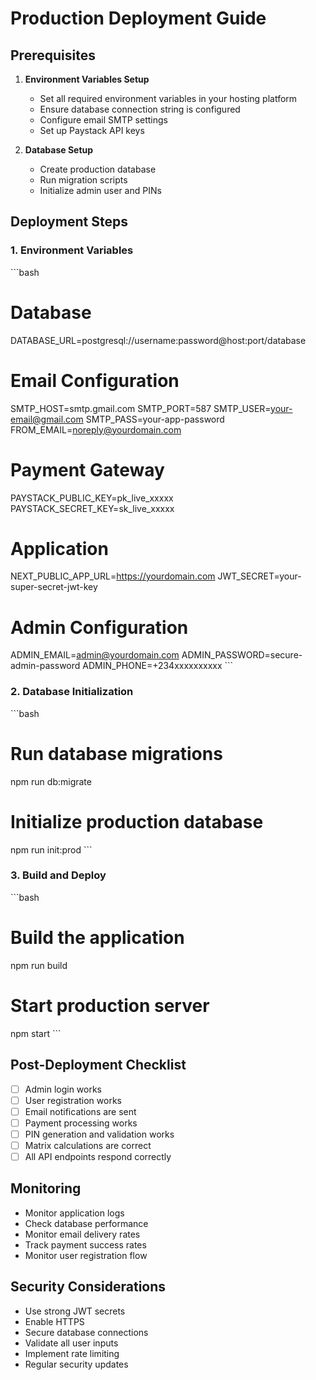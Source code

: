 # Production Deployment Guide

## Prerequisites

1. **Environment Variables Setup**
   - Set all required environment variables in your hosting platform
   - Ensure database connection string is configured
   - Configure email SMTP settings
   - Set up Paystack API keys

2. **Database Setup**
   - Create production database
   - Run migration scripts
   - Initialize admin user and PINs

## Deployment Steps

### 1. Environment Variables
\`\`\`bash
# Database
DATABASE_URL=postgresql://username:password@host:port/database

# Email Configuration
SMTP_HOST=smtp.gmail.com
SMTP_PORT=587
SMTP_USER=your-email@gmail.com
SMTP_PASS=your-app-password
FROM_EMAIL=noreply@yourdomain.com

# Payment Gateway
PAYSTACK_PUBLIC_KEY=pk_live_xxxxx
PAYSTACK_SECRET_KEY=sk_live_xxxxx

# Application
NEXT_PUBLIC_APP_URL=https://yourdomain.com
JWT_SECRET=your-super-secret-jwt-key

# Admin Configuration
ADMIN_EMAIL=admin@yourdomain.com
ADMIN_PASSWORD=secure-admin-password
ADMIN_PHONE=+234xxxxxxxxxx
\`\`\`

### 2. Database Initialization
\`\`\`bash
# Run database migrations
npm run db:migrate

# Initialize production database
npm run init:prod
\`\`\`

### 3. Build and Deploy
\`\`\`bash
# Build the application
npm run build

# Start production server
npm start
\`\`\`

## Post-Deployment Checklist

- [ ] Admin login works
- [ ] User registration works
- [ ] Email notifications are sent
- [ ] Payment processing works
- [ ] PIN generation and validation works
- [ ] Matrix calculations are correct
- [ ] All API endpoints respond correctly

## Monitoring

- Monitor application logs
- Check database performance
- Monitor email delivery rates
- Track payment success rates
- Monitor user registration flow

## Security Considerations

- Use strong JWT secrets
- Enable HTTPS
- Secure database connections
- Validate all user inputs
- Implement rate limiting
- Regular security updates
